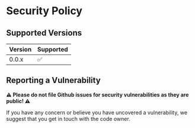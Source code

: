 # Security Policy

## Supported Versions

| Version | Supported          |
| ------- | ------------------ |
| 0.0.x   | :white_check_mark: |

## Reporting a Vulnerability
**⚠️ Please do not file Github issues for security vulnerabilities as they are public! ⚠️**

If you have any concern or believe
you have uncovered a vulnerability, we suggest that you get in touch with the code owner.
